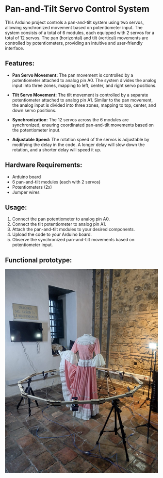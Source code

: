 # Pan-and-Tilt Servo Control System

This Arduino project controls a pan-and-tilt system using two servos, allowing synchronized movement based on potentiometer input. The system consists of a total of 6 modules, each equipped with 2 servos for a total of 12 servos. The pan (horizontal) and tilt (vertical) movements are controlled by potentiometers, providing an intuitive and user-friendly interface.

## Features:

- **Pan Servo Movement:** The pan movement is controlled by a potentiometer attached to analog pin A0. The system divides the analog input into three zones, mapping to left, center, and right servo positions.

- **Tilt Servo Movement:** The tilt movement is controlled by a separate potentiometer attached to analog pin A1. Similar to the pan movement, the analog input is divided into three zones, mapping to top, center, and down servo positions.

- **Synchronization:** The 12 servos across the 6 modules are synchronized, ensuring coordinated pan-and-tilt movements based on the potentiometer input.

- **Adjustable Speed:** The rotation speed of the servos is adjustable by modifying the delay in the code. A longer delay will slow down the rotation, and a shorter delay will speed it up.

## Hardware Requirements:

- Arduino board
- 6 pan-and-tilt modules (each with 2 servos)
- Potentiometers (2x)
- Jumper wires

## Usage:

1. Connect the pan potentiometer to analog pin A0.
2. Connect the tilt potentiometer to analog pin A1.
3. Attach the pan-and-tilt modules to your desired components.
4. Upload the code to your Arduino board.
5. Observe the synchronized pan-and-tilt movements based on potentiometer input.

## Functional prototype:
![Analog movements](./functional_prototype.jpg)
